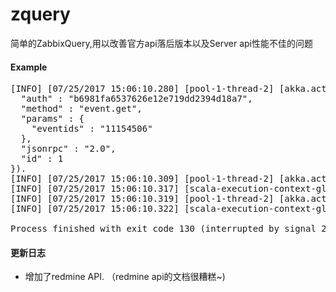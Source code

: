 # zquery
 简单的ZabbixQuery,用以改善官方api落后版本以及Server api性能不佳的问题

#### Example
<pre>
[INFO] [07/25/2017 15:06:10.280] [pool-1-thread-2] [akka.actor.ActorSystemImpl(default)] Sending ZQuery({
  "auth" : "b6981fa6537626e12e719dd2394d18a7",
  "method" : "event.get",
  "params" : {
    "eventids" : "11154506"
  },
  "jsonrpc" : "2.0",
  "id" : 1
}).
[INFO] [07/25/2017 15:06:10.309] [pool-1-thread-2] [akka.actor.ActorSystemImpl(default)] {"jsonrpc":"2.0","result":[{"eventid":"11154506","source":"0","object":"0","objectid":"33171","clock":"1500964972","value":"1","acknowledged":"0","ns":"114091769","r_eventid":"0","c_eventid":"0","correlationid":"0","userid":"0"}],"id":1}
[INFO] [07/25/2017 15:06:10.317] [scala-execution-context-global-20] [akka.actor.ActorSystemImpl(default)] ZQuery recovery succeed.
[INFO] [07/25/2017 15:06:10.319] [pool-1-thread-2] [akka.actor.ActorSystemImpl(default)] ZQuery successfully completed.
[INFO] [07/25/2017 15:06:10.322] [scala-execution-context-global-20] [akka.actor.ActorSystemImpl(default)] RecoveryClock(2017-07-25T06:42:52)

Process finished with exit code 130 (interrupted by signal 2: SIGINT)
</pre>

#### 更新日志

* 增加了redmine API. （redmine api的文档很糟糕~)
